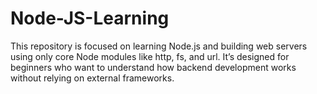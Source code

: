 # Node-JS-Learning
This repository is focused on learning Node.js and building web servers using only core Node modules like http, fs, and url. It’s designed for beginners who want to understand how backend development works without relying on external frameworks.
